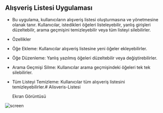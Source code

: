 
## Alışveriş Listesi Uygulaması

- Bu uygulama, kullanıcıların alışveriş listesi oluşturmasına ve yönetmesine olanak tanır. Kullanıcılar, istedikleri öğeleri listeleyebilir, yanlış girişleri düzeltebilir, arama geçmişini temizleyebilir veya tüm listeyi silebilirler.

- Özellikler
 - Öğe Ekleme: Kullanıcılar alışveriş listesine yeni öğeler ekleyebilirler.
 - Öğe Düzenleme: Yanlış yazılmış öğeleri düzeltebilir veya değiştirebilirler.
 - Arama Geçmişi Silme: Kullanıcılar arama geçmişindeki öğeleri tek tek silebilirler.
 - Tüm Listeyi Temizleme: Kullanıcılar tüm alışveriş listesini temizleyebilirler.# Alisveris-Listesi
   
   Ekran Görüntüsü


![screen](https://github.com/nisanurseritt/Alisveris-Listesi/assets/136899672/4994969c-cdcc-4004-9b0a-181759b6d274)
